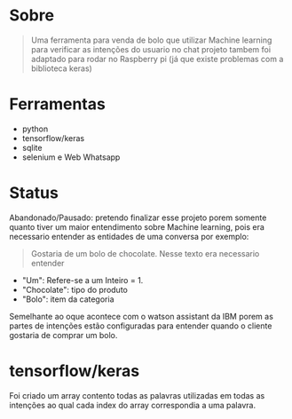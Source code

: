 # Sobre
> Uma ferramenta para venda de bolo que utilizar Machine learning para verificar as intenções do usuario no chat
> projeto tambem foi adaptado para rodar no Raspberry pi (já que existe problemas com a biblioteca keras)
# Ferramentas
- python
- tensorflow/keras
- sqlite
- selenium e Web Whatsapp
# Status
Abandonado/Pausado: pretendo finalizar esse projeto porem somente quanto tiver um maior entendimento sobre Machine learning, pois era necessario entender as entidades de uma conversa por exemplo:
> Gostaria de um bolo de chocolate.
Nesse texto era necessario entender
- "Um": Refere-se a um Inteiro = 1.
- "Chocolate": tipo do produto
- "Bolo": item da categoria

Semelhante ao oque acontece com o watson assistant da IBM
porem as partes de intenções estão configuradas para entender quando o cliente gostaria de comprar um bolo.
# tensorflow/keras
Foi criado um array contento todas as palavras utilizadas em todas as intenções ao qual cada index do array correspondia a uma palavra.
